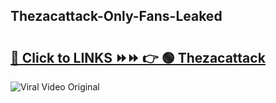 
 ## Thezacattack-Only-Fans-Leaked

# <h2><a href="https://clipsfans.com/Thezacattack&ref=git">🔗 Click to LINKS ⏩⏩ 👉 🟢 Thezacattack </a></h2>

<a href="https://clipsfans.com/Thezacattack&ref=git" rel="nofollow" data-target="animated-image.originalLink"><img src="https://i.ibb.co.com/xMMVF88/686577567.gif" alt="Viral Video Original" style="max-width: 100%; display: inline-block;" data-target="animated-image.originalImage"></a>

